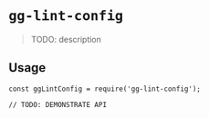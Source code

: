 # `gg-lint-config`

> TODO: description

## Usage

```
const ggLintConfig = require('gg-lint-config');

// TODO: DEMONSTRATE API
```
